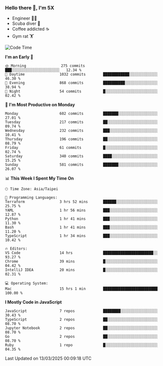 ### Hello there 👋, I'm 5X

* Engineer 👨‍💻
* Scuba diver 🤿
* Coffee addicted ☕️
* Gym rat 🏋️

<!--START_SECTION:waka-->
![Code Time](http://img.shields.io/badge/Code%20Time-1%2C496%20hrs%2012%20mins-blue)

**I'm an Early 🐤** 

```text
🌞 Morning                275 commits         ███░░░░░░░░░░░░░░░░░░░░░░   12.34 % 
🌆 Daytime                1032 commits        ████████████░░░░░░░░░░░░░   46.30 % 
🌃 Evening                868 commits         ██████████░░░░░░░░░░░░░░░   38.94 % 
🌙 Night                  54 commits          █░░░░░░░░░░░░░░░░░░░░░░░░   02.42 % 
```
📅 **I'm Most Productive on Monday** 

```text
Monday                   602 commits         ███████░░░░░░░░░░░░░░░░░░   27.01 % 
Tuesday                  217 commits         ██░░░░░░░░░░░░░░░░░░░░░░░   09.74 % 
Wednesday                232 commits         ███░░░░░░░░░░░░░░░░░░░░░░   10.41 % 
Thursday                 196 commits         ██░░░░░░░░░░░░░░░░░░░░░░░   08.79 % 
Friday                   61 commits          █░░░░░░░░░░░░░░░░░░░░░░░░   02.74 % 
Saturday                 340 commits         ████░░░░░░░░░░░░░░░░░░░░░   15.25 % 
Sunday                   581 commits         ███████░░░░░░░░░░░░░░░░░░   26.07 % 
```


📊 **This Week I Spent My Time On** 

```text
🕑︎ Time Zone: Asia/Taipei

💬 Programming Languages: 
Terraform                3 hrs 52 mins       ██████░░░░░░░░░░░░░░░░░░░   25.75 % 
YAML                     1 hr 56 mins        ███░░░░░░░░░░░░░░░░░░░░░░   12.87 % 
Python                   1 hr 41 mins        ███░░░░░░░░░░░░░░░░░░░░░░   11.30 % 
Bash                     1 hr 41 mins        ███░░░░░░░░░░░░░░░░░░░░░░   11.20 % 
TypeScript               1 hr 34 mins        ███░░░░░░░░░░░░░░░░░░░░░░   10.42 % 

🔥 Editors: 
VS Code                  14 hrs              ███████████████████████░░   93.27 % 
Chrome                   39 mins             █░░░░░░░░░░░░░░░░░░░░░░░░   04.42 % 
IntelliJ IDEA            20 mins             █░░░░░░░░░░░░░░░░░░░░░░░░   02.31 % 

💻 Operating System: 
Mac                      15 hrs 1 min        █████████████████████████   100.00 % 
```

**I Mostly Code in JavaScript** 

```text
JavaScript               7 repos             ████████░░░░░░░░░░░░░░░░░   30.43 % 
TypeScript               2 repos             ██░░░░░░░░░░░░░░░░░░░░░░░   08.70 % 
Jupyter Notebook         2 repos             ██░░░░░░░░░░░░░░░░░░░░░░░   08.70 % 
Go                       2 repos             ██░░░░░░░░░░░░░░░░░░░░░░░   08.70 % 
Ruby                     1 repo              █░░░░░░░░░░░░░░░░░░░░░░░░   04.35 % 
```




 Last Updated on 13/03/2025 00:09:18 UTC
<!--END_SECTION:waka-->
